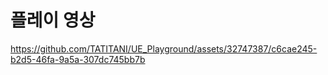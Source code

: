 # 플레이 영상

https://github.com/TATITANI/UE_Playground/assets/32747387/c6cae245-b2d5-46fa-9a5a-307dc745bb7b

